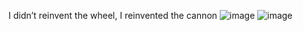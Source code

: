I didn’t reinvent the wheel, I reinvented the cannon
![image](https://github.com/user-attachments/assets/d25363ec-743a-4e85-8d14-45cfa881fc6a)
![image](https://github.com/user-attachments/assets/96f13a7b-c0cd-4e8f-951d-da8fa8606eee)
